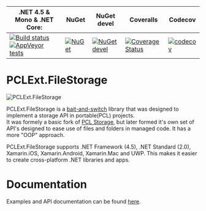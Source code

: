 **.NET 4.5 & Mono & .NET Core:** | **NuGet** |**NuGet devel** | **Coveralls** | **Codecov**
------------- | ------------- | ------------- | ------------- | -------------
 | [![Build status](https://ci.appveyor.com/api/projects/status/puku2ym0k1n7ryde?svg=true)](https://ci.appveyor.com/project/Aragas/pclext-filestorage) [![AppVeyor tests](https://img.shields.io/appveyor/tests/Aragas/pclext-filestorage.svg)]() | [![NuGet](https://img.shields.io/nuget/v/PCLExt.FileStorage.svg)](https://www.nuget.org/packages/PCLExt.FileStorage/) | [![NuGet devel](https://img.shields.io/nuget/v/PCLExt.FileStorage-devel.svg)](https://www.nuget.org/packages/PCLExt.FileStorage-devel/) | [![Coverage Status](https://coveralls.io/repos/github/PCLExt/PCLExt.FileStorage/badge.svg?branch=master)](https://coveralls.io/github/PCLExt/PCLExt.FileStorage?branch=master) | [![codecov](https://codecov.io/gh/PCLExt/PCLExt.FileStorage/branch/master/graph/badge.svg)](https://codecov.io/gh/PCLExt/PCLExt.FileStorage)

# PCLExt.FileStorage

![PCLExt.FileStorage](https://raw.githubusercontent.com/PCLExt/PCLExt.FileStorage/master/common/sushi_64.png)
  
PCLExt.FileStorage is a [bait-and-switch](http://ericsink.com/entries/pcl_bait_and_switch.html) library that was designed to implement a storage API in portable(PCL) projects.  
It was formely a basic fork of [PCL Storage](https://github.com/dsplaisted/PCLStorage), but later formed it's own set of API's designed to ease use of files and folders in managed code. It has a more "OOP" approach.
  
PCLExt.FileStorage supports .NET Framework (4.5), .NET Standard (2.0), Xamarin.iOS, Xamarin.Android, Xamarin.Mac and UWP.
This makes it easier to create cross-platform .NET libraries and apps.

# Documentation
Examples and API documentation can be found [here](http://pclext.github.io/PCLExt.FileStorage/).
